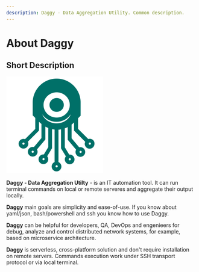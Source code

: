 ```yaml
---
description: Daggy - Data Aggregation Utility. Common description.
---
```


# About Daggy

## Short Description

![](.gitbook/assets/daggy_logo.png)

**Daggy - Data Aggregation Utilty** - is an IT automation tool. It can run terminal commands on local or remote serveres and aggregate their output locally.  

**Daggy** main goals are simplicity and ease-of-use. If you know about yaml/json, bash/powershell and ssh you know how to use Daggy. 

**Daggy** can be helpful for developers, QA, DevOps and engenieers for debug, analyze and control distributed network systems, for example, based on microservice architecture. 

**Daggy** is serverless, cross-platform solution and don't require installation on remote servers. Commands execution work under SSH transport protocol or via local terminal.

## 

